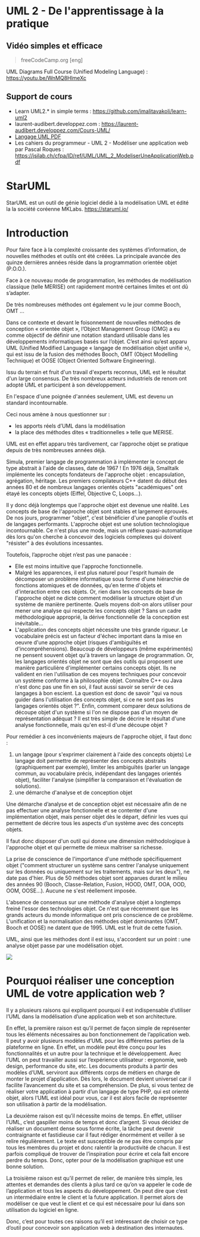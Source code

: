 # UML 2 -  De l'apprentissage à la pratique
## Vidéo simples et efficace

> freeCodeCamp.org [eng]

UML Diagrams Full Course (Unified Modeling Language) : <https://youtu.be/WnMQ8HlmeXc>

## Support de cours

- Learn UML2.* in simple terms :  <https://github.com/imalitavakoli/learn-uml2>
- laurent-audibert.developpez.com : <https://laurent-audibert.developpez.com/Cours-UML/>
- [Langage UML PDF](.\cours\3-UML.pdf)
- Les cahiers du programmeur - UML 2 - Modéliser une application web par Pascal Roques : <https://jsilab.ch/cfpa/ID/ref/UML/UML_2_ModeliserUneApplicationWeb.pdf>

# StarUML

StarUML est un outil de génie logiciel dédié à la modélisation UML et édité la la société coréenne MKLabs.
<https://staruml.io/>

# Introduction

Pour faire face à la complexité croissante des systèmes d’information, de nouvelles méthodes et
outils ont été créées. La principale avancée des quinze dernières années réside dans la
programmation orientée objet (P.O.O.).

Face à ce nouveau mode de programmation, les méthodes de modélisation classique (telle
MERISE) ont rapidement montré certaines limites et ont dû s’adapter.

De très nombreuses méthodes ont également vu le jour comme Booch, OMT ...

Dans ce contexte et devant le foisonnement de nouvelles méthodes de conception « orientée objet »,
l’Object Management Group (OMG) a eu comme objectif de définir une notation standard utilisable
dans les développements informatiques basés sur l’objet. C’est ainsi qu’est apparu UML (Unified
Modified Language « langage de modélisation objet unifié »), qui est issu de la fusion des méthodes
Booch, OMT (Object Modelling Technique) et OOSE (Object Oriented Software Engineering).

Issu du terrain et fruit d'un travail d'experts reconnus, UML est le résultat d'un large consensus. De
très nombreux acteurs industriels de renom ont adopté UML et participent à son développement.

En l'espace d'une poignée d'années seulement, UML est devenu un standard incontournable.

Ceci nous amène à nous questionner sur :

- les apports réels d’UML dans la modélisation
- la place des méthodes dites « traditionnelles » telle que MERISE.

UML est en effet apparu très tardivement, car l’approche objet se pratique depuis de très
nombreuses années déjà.

Simula, premier langage de programmation à implémenter le concept de type abstrait à l'aide de
classes, date de 1967 ! En 1976 déjà, Smalltalk implémente les concepts fondateurs de l'approche
objet : encapsulation, agrégation, héritage. Les premiers compilateurs C++ datent du début des
années 80 et de nombreux langages orientés objets "académiques" ont étayé les concepts objets
(Eiffel, Objective C, Loops...).

Il y donc déjà longtemps que l'approche objet est devenue une réalité. Les concepts de base de
l'approche objet sont stables et largement éprouvés. De nos jours, programmer "objet", c'est
bénéficier d'une panoplie d'outils et de langages performants. L'approche objet est une solution
technologique incontournable. Ce n'est plus une mode, mais un réflexe quasi-automatique dès lors
qu'on cherche à concevoir des logiciels complexes qui doivent "résister" à des évolutions
incessantes.

Toutefois, l’approche objet n’est pas une panacée :

- Elle est moins intuitive que l'approche fonctionnelle.
- Malgré les apparences, il est plus naturel pour l'esprit humain de décomposer un problème
informatique sous forme d'une hiérarchie de fonctions atomiques et de données, qu'en terme
d'objets et d'interaction entre ces objets. Or, rien dans les concepts de base de l'approche objet ne dicte comment modéliser la
structure objet d'un système de manière pertinente. Quels moyens doit-on alors utiliser
pour mener une analyse qui respecte les concepts objet ? Sans un cadre méthodologique
approprié, la dérive fonctionnelle de la conception est inévitable...
- L'application des concepts objet nécessite une très grande rigueur.
Le vocabulaire précis est un facteur d'échec important dans la mise en oeuvre d'une
approche objet (risques d'ambiguïtés et d'incompréhensions). Beaucoup de développeurs
(même expérimentés) ne pensent souvent objet qu'à travers un langage de programmation.
Or, les langages orientés objet ne sont que des outils qui proposent une manière particulière
d'implémenter certains concepts objet. Ils ne valident en rien l'utilisation de ces moyens
techniques pour concevoir un système conforme à la philosophie objet.
Connaître C++ ou Java n'est donc pas une fin en soi, il faut aussi savoir se servir de ces
langages à bon escient. La question est donc de savoir "qui va nous guider dans l'utilisation
des concepts objet, si ce ne sont pas les langages orientés objet ?".
Enfin, comment comparer deux solutions de découpe objet d'un système si l'on ne dispose
pas d'un moyen de représentation adéquat ? Il est très simple de décrire le résultat d'une
analyse fonctionnelle, mais qu'en est-il d'une découpe objet ?

Pour remédier à ces inconvénients majeurs de l'approche objet, il faut donc :

1. un langage (pour s'exprimer clairement à l'aide des concepts objets)
Le langage doit permettre de représenter des concepts abstraits (graphiquement par
exemple), limiter les ambiguïtés (parler un langage commun, au vocabulaire précis,
indépendant des langages orientés objet), faciliter l'analyse (simplifier la comparaison et
l'évaluation de solutions).
2. une démarche d'analyse et de conception objet

Une démarche d’analyse et de conception objet est nécessaire afin de ne pas effectuer une analyse
fonctionnelle et se contenter d'une implémentation objet, mais penser objet dès le départ, définir les
vues qui permettent de décrire tous les aspects d'un système avec des concepts objets.

Il faut donc disposer d'un outil qui donne une dimension méthodologique à l'approche objet et
qui permette de mieux maîtriser sa richesse.

La prise de conscience de l'importance d'une méthode spécifiquement objet ("comment structurer
un système sans centrer l'analyse uniquement sur les données ou uniquement sur les traitements,
mais sur les deux"), ne date pas d'hier. Plus de 50 méthodes objet sont apparues durant le milieu des
années 90 (Booch, Classe-Relation, Fusion, HOOD, OMT, OOA, OOD, OOM, OOSE...). Aucune
ne s'est réellement imposée.

L'absence de consensus sur une méthode d'analyse objet a longtemps freiné l'essor des technologies
objet. Ce n'est que récemment que les grands acteurs du monde informatique ont pris conscience de
ce problème. L'unification et la normalisation des méthodes objet dominantes (OMT, Booch et
OOSE) ne datent que de 1995. UML est le fruit de cette fusion.

UML, ainsi que les méthodes dont il est issu, s'accordent sur un point : une analyse objet passe par
une modélisation objet.

![](https://upload.wikimedia.org/wikipedia/commons/thumb/9/90/Uml_diagram-fr.png/800px-Uml_diagram-fr.png)

# Pourquoi réaliser une conception UML de votre application web ?

Il y a plusieurs raisons qui expliquent pourquoi il est indispensable d’utiliser l’UML dans la modélisation d’une application web et son architecture.

En effet, la première raison est qu’il permet de façon simple de représenter tous les éléments nécessaires au bon fonctionnement de l’application web. Il peut y avoir plusieurs modèles d’UML pour les différentes parties de la plateforme en ligne. En effet, un modèle peut être conçu pour les fonctionnalités et un autre pour la technique et le développement. Avec l’UML on peut travailler aussi sur l’expérience utilisateur : ergonomie, web design, performance du site, etc. Les documents produits à partir des modèles d’UML serviront aux différents corps de métiers en charge de monter le projet d’application. Dès lors, le document devient universel car il facilite l’avancement du site et sa compréhension. De plus, si vous tentez de réaliser votre application à partir d’un langage de type PHP, qui est orienté objet, alors l’UML est idéal pour vous, car il est alors facile de représenter son utilisation à partir de la modélisation.

La deuxième raison est qu’il nécessite moins de temps. En effet, utiliser l’UML, c’est gaspiller moins de temps et donc d’argent. Si vous décidez de réaliser un document dense sous forme écrite, la tâche peut devenir contraignante et fastidieuse car il faut rédiger énormément et veiller à se relire régulièrement. Le texte est susceptible de ne pas être compris par tous les membres du projet et donc ralentir la productivité de chacun. Il est parfois compliqué de trouver de l’inspiration pour écrire et cela fait encore perdre du temps. Donc, opter pour de la modélisation graphique est une bonne solution.

La troisième raison est qu’il permet de relier, de manière très simple, les attentes et demandes des clients à plus tard ce qu’on va appeler le code de l’application et tous les aspects du développement. On peut dire que c’est un intermédiaire entre le client et la future application. Il permet alors de modéliser ce que veut le client et ce qui est nécessaire pour lui dans son utilisation du logiciel en ligne.

Donc, c’est pour toutes ces raisons qu’il est intéressant de choisir ce type d’outil pour concevoir son application web à destination des internautes.

<!--
- https://github.com/ClementDelgrange/Cours_analyse_informatique/blob/master/Analyse_avancee.md

MVC
Pattern de conception : 
    5 patrons de construction, centrés sur la création d'objets;
    7 patrons de structuration, ciblés sur la hiérarchie et les relations entre classes;
    11 patrons de comportement, décrivants des mécanismes astucieux à mettre en oeuvre pour l'exécution des codes.
Conception orientée objet :
    Single responsibility principle / Principe de responsabilité unique
    Open close principle / Principe d'ouverture-fermutre
    Liskov substitution principle / Principe de substitution de Liskov
    Interface segregation principle / Principe de ségrégation des interfaces
    Dependency inversion principle / Principe d'inversion des dépendances

-->